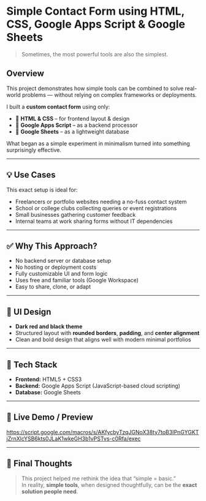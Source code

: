 # Simple Contact Form using HTML, CSS, Google Apps Script & Google Sheets

> Sometimes, the most powerful tools are also the simplest.

## Overview

This project demonstrates how simple tools can be combined to solve real-world problems — without relying on complex frameworks or deployments.

I built a **custom contact form** using only:

- 🔹 **HTML & CSS** – for frontend layout & design  
- 🔹 **Google Apps Script** – as a backend processor  
- 🔹 **Google Sheets** – as a lightweight database  

What began as a simple experiment in minimalism turned into something surprisingly effective.

---

## 💡 Use Cases

This exact setup is ideal for:

- Freelancers or portfolio websites needing a no-fuss contact system  
- School or college clubs collecting queries or event registrations  
- Small businesses gathering customer feedback  
- Internal teams at work sharing forms without IT dependencies  

---

## ✅ Why This Approach?

- No backend server or database setup  
- No hosting or deployment costs  
- Fully customizable UI and form logic  
- Uses free and familiar tools (Google Workspace)  
- Easy to share, clone, or adapt

---

## 🎨 UI Design

- **Dark red and black theme**  
- Structured layout with **rounded borders**, **padding**, and **center alignment**  
- Clean and bold design that aligns well with modern minimal portfolios  

---

## 🔧 Tech Stack

- **Frontend:** HTML5 + CSS3  
- **Backend:** Google Apps Script (JavaScript-based cloud scripting)  
- **Database:** Google Sheets  

---

## 🔗 Live Demo / Preview

https://script.google.com/macros/s/AKfycbyTzqJGNoX38ty7toB3IPnGYGKTjZrnXlcYSB6kts0JLaK1wkeGH3b1vPSTvs-c0Rfa/exec

---

## 💭 Final Thoughts

> This project helped me rethink the idea that “simple = basic.”  
> In reality, **simple tools**, when designed thoughtfully, can be the **exact solution people need**.
